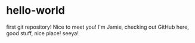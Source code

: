 # hello-world
first git repository!
Nice to meet you! I'm Jamie, checking out GitHub here, good stuff, nice place!
seeya!
